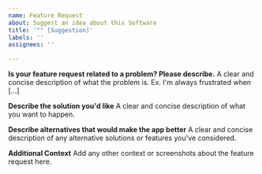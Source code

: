 ```yaml
---
name: Feature Request
about: Suggest an idea about this Software
title: '"" [Suggestion]'
labels: ''
assignees: ''

---
```


**Is your feature request related to a problem? Please describe.**
A clear and concise description of what the problem is. Ex. I'm always frustrated when [...]

**Describe the solution you'd like**
A clear and concise description of what you want to happen.

**Describe alternatives that would make the app better**
A clear and concise description of any alternative solutions or features you've considered.

**Additional Context**
Add any other context or screenshots about the feature request here.
